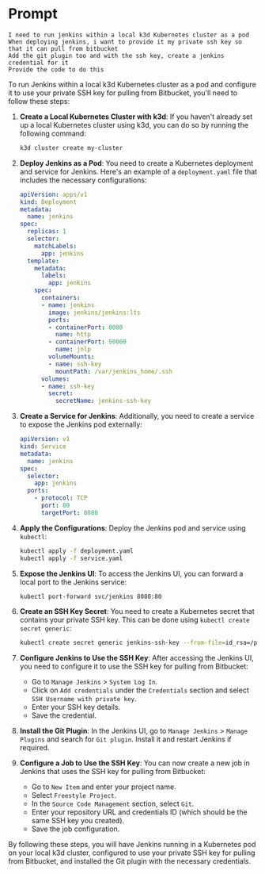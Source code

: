 # Prompt 
```
I need to run jenkins within a local k3d Kubernetes cluster as a pod
When deploying jenkins, i want to provide it my private ssh key so that it can pull from bitbucket
Add the git plugin too and with the ssh key, create a jenkins credential for it
Provide the code to do this
```

To run Jenkins within a local k3d Kubernetes cluster as a pod and configure it to use your private SSH key for pulling from Bitbucket, you'll need to follow these steps:

1. **Create a Local Kubernetes Cluster with k3d**: If you haven't already set up a local Kubernetes cluster using k3d, you can do so by running the following command:
    ```sh
    k3d cluster create my-cluster
    ```

2. **Deploy Jenkins as a Pod**: You need to create a Kubernetes deployment and service for Jenkins. Here's an example of a `deployment.yaml` file that includes the necessary configurations:

    ```yaml
    apiVersion: apps/v1
    kind: Deployment
    metadata:
      name: jenkins
    spec:
      replicas: 1
      selector:
        matchLabels:
          app: jenkins
      template:
        metadata:
          labels:
            app: jenkins
        spec:
          containers:
          - name: jenkins
            image: jenkins/jenkins:lts
            ports:
            - containerPort: 8080
              name: http
            - containerPort: 50000
              name: jnlp
            volumeMounts:
            - name: ssh-key
              mountPath: /var/jenkins_home/.ssh
          volumes:
          - name: ssh-key
            secret:
              secretName: jenkins-ssh-key
    ```

3. **Create a Service for Jenkins**: Additionally, you need to create a service to expose the Jenkins pod externally:

    ```yaml
    apiVersion: v1
    kind: Service
    metadata:
      name: jenkins
    spec:
      selector:
        app: jenkins
      ports:
        - protocol: TCP
          port: 80
          targetPort: 8080
    ```

4. **Apply the Configurations**: Deploy the Jenkins pod and service using `kubectl`:

    ```sh
    kubectl apply -f deployment.yaml
    kubectl apply -f service.yaml
    ```

5. **Expose the Jenkins UI**: To access the Jenkins UI, you can forward a local port to the Jenkins service:

    ```sh
    kubectl port-forward svc/jenkins 8080:80
    ```

6. **Create an SSH Key Secret**: You need to create a Kubernetes secret that contains your private SSH key. This can be done using `kubectl create secret generic`:

    ```sh
    kubectl create secret generic jenkins-ssh-key --from-file=id_rsa=/path/to/your/private/key
    ```

7. **Configure Jenkins to Use the SSH Key**: After accessing the Jenkins UI, you need to configure it to use the SSH key for pulling from Bitbucket:

    - Go to `Manage Jenkins` > `System Log In`.
    - Click on `Add credentials` under the `Credentials` section and select `SSH Username with private key`.
    - Enter your SSH key details.
    - Save the credential.

8. **Install the Git Plugin**: In the Jenkins UI, go to `Manage Jenkins` > `Manage Plugins` and search for `Git plugin`. Install it and restart Jenkins if required.

9. **Configure a Job to Use the SSH Key**: You can now create a new job in Jenkins that uses the SSH key for pulling from Bitbucket:

    - Go to `New Item` and enter your project name.
    - Select `Freestyle Project`.
    - In the `Source Code Management` section, select `Git`.
    - Enter your repository URL and credentials ID (which should be the same SSH key you created).
    - Save the job configuration.

By following these steps, you will have Jenkins running in a Kubernetes pod on your local k3d cluster, configured to use your private SSH key for pulling from Bitbucket, and installed the Git plugin with the necessary credentials.
